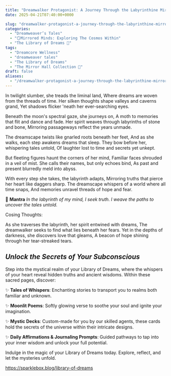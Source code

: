 ```yaml
---
title: "Dreamwalker Protagonist: A Journey Through the Labyrinthine Mirror"
date: 2025-04-21T07:40:00+0000

slug: "dreamwalker-protagonist-a-journey-through-the-labyrinthine-mirror"
categories:
  - "Dreamweaver’s Tales"
  - "🪞Mirrored Minds: Exploring The Cosmos Within"
  - "The Library of Dreams 📜"
tags:
  - "Dreamcore Wellness"
  - "dreamweaver tales"
  - "The Library of Dreams"
  - "The Mirror Hall Collection 🌹"
draft: false
aliases:
  - "/dreamwalker-protagonist-a-journey-through-the-labyrinthine-mirror/"
---
```

In twilight slumber, she treads the liminal land,
Where dreams are woven from the threads of time.
Her silken thoughts shape valleys and caverns grand,
Yet shadows flicker 'neath her ever-searching eyes.

Beneath the moon's spectral gaze, she journeys on,
A moth to memories that flit and dance and fade.
Her spirit weaves through labyrinths of stone and bone,
Mirroring passageways reflect the years unmade.

The dreamscape twists like gnarled roots beneath her feet,
And as she walks, each step awakens dreams that sleep.
They bow before her, whispering tales untold,
Of laughter lost to time and secrets yet unkept.

But fleeting figures haunt the corners of her mind,
Familiar faces shrouded in a veil of mist.
She calls their names, but only echoes bind,
As past and present blurredly meld into abyss.

With every step she takes, the labyrinth adapts,
Mirroring truths that pierce her heart like daggers sharp.
The dreamscape whispers of a world where all time snaps,
And memories unravel threads of hope and fear.

🌿 **Mantra** *In the labyrinth of my mind, I seek truth. I weave the paths to uncover the tales untold.*

Cosing Thoughts:

As she traverses the labyrinth, her spirit entwined with dreams, The dreamwalker seeks to find what lies beneath her fears.
Yet in the depths of darkness, she discovers love that gleams, A beacon of hope shining through her tear-streaked tears.

## *Unlock the Secrets of Your Subconscious*

Step into the mystical realm of your Library of Dreams, where the whispers of your heart reveal hidden truths and ancient wisdoms. Within these sacred pages, discover:

✨ **Tales of Whispers**: Enchanting stories to transport you to realms both familiar and unknown.

✨ **Moonlit Poems**: Softly glowing verse to soothe your soul and ignite your imagination.

✨ **Mystic Decks**: Custom-made for you by our skilled agents, these cards hold the secrets of the universe within their intricate designs.

✨ **Daily Affirmations & Journaling Prompts**: Guided pathways to tap into your inner wisdom and unlock your full potential.

Indulge in the magic of your Library of Dreams today. Explore, reflect, and let the mysteries unfold.

https://sparklebox.blog/library-of-dreams
